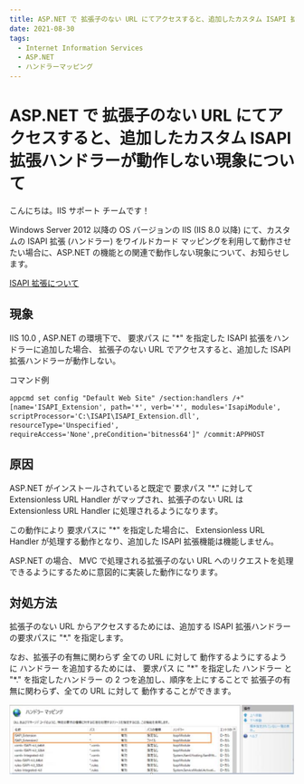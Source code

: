 ```yaml
---
title: ASP.NET で 拡張子のない URL にてアクセスすると、追加したカスタム ISAPI 拡張ハンドラーが動作しない現象について
date: 2021-08-30
tags: 
  - Internet Information Services
  - ASP.NET
  - ハンドラーマッピング
---
```


# ASP.NET で 拡張子のない URL にてアクセスすると、追加したカスタム ISAPI 拡張ハンドラーが動作しない現象について <!-- omit in toc -->

こんにちは。IIS サポート チームです！  

Windows Server 2012 以降の OS バージョンの IIS (IIS 8.0 以降) にて、カスタムの ISAPI 拡張 (ハンドラー) をワイルドカード マッピングを利用して動作させたい場合に、ASP.NET の機能との関連で動作しない現象について、お知らせします。

   [ISAPI 拡張について](https://docs.microsoft.com/en-us/previous-versions/iis/6.0-sdk/ms525172(v=vs.90))


## 現象

 IIS 10.0 , ASP.NET の環境下で、 要求パス に "*" を指定した ISAPI 拡張をハンドラーに追加した場合、 拡張子のない URL でアクセスすると、追加した ISAPI 拡張ハンドラーが動作しない。

 コマンド例
```
appcmd set config "Default Web Site" /section:handlers /+"[name='ISAPI_Extension', path='*', verb='*', modules='IsapiModule', scriptProcessor='C:\ISAPI\ISAPI_Extension.dll', resourceType='Unspecified', requireAccess='None',preCondition='bitness64']" /commit:APPHOST
```



## 原因

ASP.NET がインストールされていると既定で 要求パス "*." に対して Extensionless URL Handler がマップされ、拡張子のない URL は Extensionless URL Handler に処理されるようになります。

この動作により 要求パスに "*" を指定した場合に、 Extensionless URL Handler が処理する動作となり、追加した ISAPI 拡張機能は機能しません。

 ASP.NET の場合、 MVC で処理される拡張子のない URL へのリクエストを処理できるようにするために意図的に実装した動作になります。



## 対処方法

拡張子のない URL からアクセスするためには、追加する ISAPI 拡張ハンドラーの要求パスに "*." を指定します。

なお、拡張子の有無に関わらず 全ての URL に対して 動作するようにするように ハンドラー を追加するためには、 要求パス に "\*" を指定した ハンドラー と "*." を指定したハンドラー の 2 つを追加し、順序を上にすることで 拡張子の有無に関わらず、全ての URL に対して 動作することができます。

![ハンドラー マッピングの設定](./isapi-wildcard/isapi-wildcard_2021-08-30-17-08-10.png)
